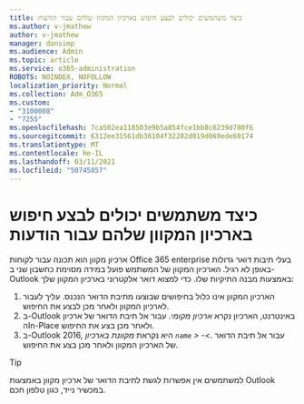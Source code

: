 ```yaml
---
title: כיצד משתמשים יכולים לבצע חיפוש בארכיון המקוון שלהם עבור הודעות
ms.author: v-jmathew
author: v-jmathew
manager: dansimp
ms.audience: Admin
ms.topic: article
ms.service: o365-administration
ROBOTS: NOINDEX, NOFOLLOW
localization_priority: Normal
ms.collection: Adm_O365
ms.custom:
- "3100008"
- "7255"
ms.openlocfilehash: 7ca502ea118503e9b5a854fce1bb8c6239d780f6
ms.sourcegitcommit: 6312ee31561db36104f32282d019d069ede69174
ms.translationtype: MT
ms.contentlocale: he-IL
ms.lasthandoff: 03/11/2021
ms.locfileid: "50745857"
---
```

# <a name="how-users-can-search-their-online-archive-for-messages"></a>כיצד משתמשים יכולים לבצע חיפוש בארכיון המקוון שלהם עבור הודעות

ארכיון מקוון הוא תכונה עבור לקוחות Office 365 enterprise בעלי תיבות דואר גדולות באופן לא רגיל. הארכיון המקוון של המשתמש פועל במידה מסוימת כחשבון שני ב-Outlook באמצעות מבנה התיקיות שלו. כדי למצוא דואר אלקטרוני בארכיון המקוון שלך:

1. הארכיון המקוון אינו כלול בחיפושים שבוצעו מתיבת הדואר הנכנס. עליך לעבור לארכיון המקוון ולאחר מכן לבצע את החיפוש.
2. ב-Outlook באינטרנט, הארכיון נקרא *ארכיון מקומי*. עבור אל תיבת הדואר של ארכיון הIn-Place ולאחר מכן בצע את החיפוש.
3. ב-Outlook 2016, היא נקראת *מקוונת בארכיון `name` > -<*. עבור אל תיבת הדואר של הארכיון המקוון ולאחר מכן בצע את החיפוש.

> [!TIP]
> למשתמשים אין אפשרות לגשת לתיבת הדואר של ארכיון מקוון באמצעות Outlook במכשיר נייד, כגון טלפון חכם.
